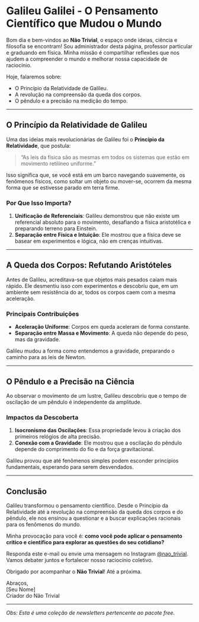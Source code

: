 # Galileu Galilei - O Pensamento Científico que Mudou o Mundo  

Bom dia e bem-vindos ao **Não Trivial**, o espaço onde ideias, ciência e filosofia se encontram! Sou administrador desta página, professor particular e graduando em física. Minha missão é compartilhar reflexões que nos ajudem a compreender o mundo e melhorar nossa capacidade de raciocínio.  

Hoje, falaremos sobre:  
- O Princípio da Relatividade de Galileu.  
- A revolução na compreensão da queda dos corpos.  
- O pêndulo e a precisão na medição do tempo.  

---

## O Princípio da Relatividade de Galileu  

Uma das ideias mais revolucionárias de Galileu foi o **Princípio da Relatividade**, que postula:  
> “As leis da física são as mesmas em todos os sistemas que estão em movimento retilíneo uniforme.”  

Isso significa que, se você está em um barco navegando suavemente, os fenômenos físicos, como soltar um objeto ou mover-se, ocorrem da mesma forma que se estivesse parado em terra firme.  

### Por Que Isso Importa?  

1. **Unificação de Referenciais**: Galileu demonstrou que não existe um referencial absoluto para o movimento, desafiando a física aristotélica e preparando terreno para Einstein.  
2. **Separação entre Física e Intuição**: Ele mostrou que a física deve se basear em experimentos e lógica, não em crenças intuitivas.  

---

## A Queda dos Corpos: Refutando Aristóteles  

Antes de Galileu, acreditava-se que objetos mais pesados caíam mais rápido. Ele desmentiu isso com experimentos e descobriu que, em um ambiente sem resistência do ar, todos os corpos caem com a mesma aceleração.  

### Principais Contribuições  

- **Aceleração Uniforme**: Corpos em queda aceleram de forma constante.  
- **Separação entre Massa e Movimento**: A queda não depende do peso, mas da gravidade.  

Galileu mudou a forma como entendemos a gravidade, preparando o caminho para as leis de Newton.  

---

## O Pêndulo e a Precisão na Ciência  

Ao observar o movimento de um lustre, Galileu descobriu que o tempo de oscilação de um pêndulo é independente da amplitude.  

### Impactos da Descoberta  

1. **Isocronismo das Oscilações**: Essa propriedade levou à criação dos primeiros relógios de alta precisão.  
2. **Conexão com a Gravidade**: Ele mostrou que a oscilação do pêndulo depende do comprimento do fio e da força gravitacional.  

Galileu provou que até fenômenos simples podem esconder princípios fundamentais, esperando para serem desvendados.  

---

## Conclusão  

Galileu transformou o pensamento científico. Desde o Princípio da Relatividade até a revolução na compreensão da queda dos corpos e do pêndulo, ele nos ensinou a questionar e a buscar explicações racionais para os fenômenos do mundo.  

Minha provocação para você é: **como você pode aplicar o pensamento crítico e científico para explorar as questões do seu cotidiano?**  

Responda este e-mail ou envie uma mensagem no Instagram [@nao_trivial](https://www.instagram.com/nao_trivial). Vamos debater juntos e fortalecer nosso raciocínio coletivo.  

Obrigado por acompanhar o **Não Trivial**! Até a próxima.  

Abraços,  
[Seu Nome]  
Criador do Não Trivial  

---

_Obs: Esta é uma coleção de newsletters pertencente ao pacote free._